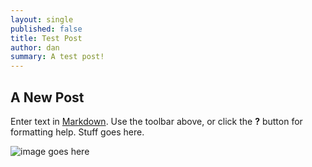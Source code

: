 ```yaml
---
layout: single
published: false
title: Test Post
author: dan
summary: A test post!
---
```

## A New Post

Enter text in [Markdown](http://daringfireball.net/projects/markdown/). Use the toolbar above, or click the **?** button for formatting help. Stuff goes here.

![image goes here]({{site.baseurl}}/assets/images/dw.png)

